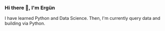 ### Hi there 👋, I'm Ergün

I have learned Python and Data Science.
Then, I'm currently query data and building via Python.


<!--
**kizilatki/kizilatki** is a ✨ _special_ ✨ repository because its `README.md` (this file) appears on your GitHub profile.

Here are some ideas to get you started:

- 🔭 I’m currently working on software testing and SQL
- 🌱 I’m currently learning ... 
- 👯 I’m looking to collaborate on ...
- 🤔 I’m looking for help with ...
- 💬 Ask me about ...
- 📫 How to reach me: ergunkilic@protonmail.com
- 😄 Pronouns: ...
- ⚡ Fun fact: ...
-->
